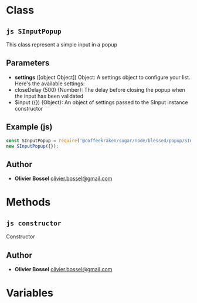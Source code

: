 
# Class


## ```js SInputPopup ```


This class represent a simple input in a popup

## Parameters

- **settings** ([object Object]) Object: A settings object to configure your list. Here's the available settings:
- closeDelay (500) {Number}: The delay before closing the popup when the input has been validated
- $input ({}) {Object}: An object of settings passed to the SInput instance constructor



## Example (js)

```js
const SInputPopup = require('@coffeekraken/sugar/node/blessed/popup/SInputPopup');
new SInputPopup({});
```


## Author
- **Olivier Bossel** <a href="mailto:olivier.bossel@gmail.com">olivier.bossel@gmail.com</a> 


# Methods


## ```js constructor ```


Constructor




## Author
- **Olivier Bossel** <a href="mailto:olivier.bossel@gmail.com">olivier.bossel@gmail.com</a> 


# Variables


